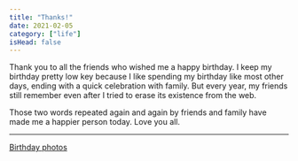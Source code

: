 ```yaml
---
title: "Thanks!"
date: 2021-02-05
category: ["life"]
isHead: false
---
```


Thank you to all the friends who wished me a happy birthday. I keep my birthday pretty low key because I like spending my birthday like most other days, ending with a quick celebration with family. But every year, my friends still remember even after I tried to erase its existence from the web. 

Those two words repeated again and again by friends and family have made me a happier person today. Love you all. 

--- 

[Birthday photos](https://photos.app.goo.gl/NgHY4S7ieS3RKCFs5)